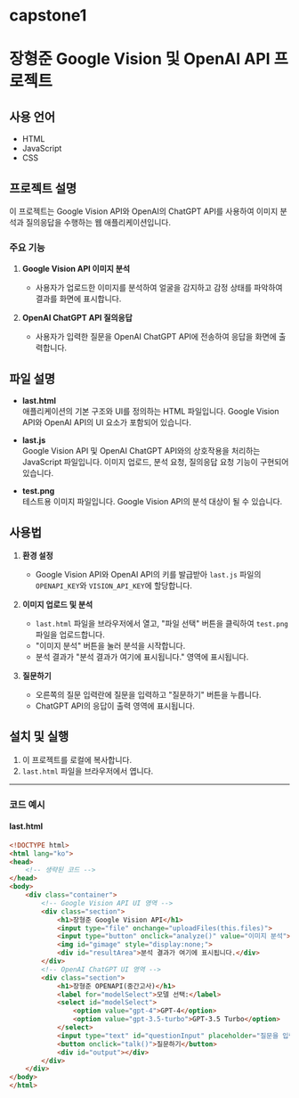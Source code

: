 # capstone1
# 장형준 Google Vision 및 OpenAI API 프로젝트

## 사용 언어
- HTML
- JavaScript
- CSS

## 프로젝트 설명
이 프로젝트는 Google Vision API와 OpenAI의 ChatGPT API를 사용하여 이미지 분석과 질의응답을 수행하는 웹 애플리케이션입니다.

### 주요 기능
1. **Google Vision API 이미지 분석**
   - 사용자가 업로드한 이미지를 분석하여 얼굴을 감지하고 감정 상태를 파악하여 결과를 화면에 표시합니다.

2. **OpenAI ChatGPT API 질의응답**
   - 사용자가 입력한 질문을 OpenAI ChatGPT API에 전송하여 응답을 화면에 출력합니다.

## 파일 설명

- **last.html**  
  애플리케이션의 기본 구조와 UI를 정의하는 HTML 파일입니다. Google Vision API와 OpenAI API의 UI 요소가 포함되어 있습니다.

- **last.js**  
  Google Vision API 및 OpenAI ChatGPT API와의 상호작용을 처리하는 JavaScript 파일입니다. 이미지 업로드, 분석 요청, 질의응답 요청 기능이 구현되어 있습니다.

- **test.png**  
  테스트용 이미지 파일입니다. Google Vision API의 분석 대상이 될 수 있습니다.

## 사용법

1. **환경 설정**
   - Google Vision API와 OpenAI API의 키를 발급받아 `last.js` 파일의 `OPENAPI_KEY`와 `VISION_API_KEY`에 할당합니다.

2. **이미지 업로드 및 분석**
   - `last.html` 파일을 브라우저에서 열고, "파일 선택" 버튼을 클릭하여 `test.png` 파일을 업로드합니다.
   - "이미지 분석" 버튼을 눌러 분석을 시작합니다.
   - 분석 결과가 "분석 결과가 여기에 표시됩니다." 영역에 표시됩니다.

3. **질문하기**
   - 오른쪽의 질문 입력란에 질문을 입력하고 "질문하기" 버튼을 누릅니다.
   - ChatGPT API의 응답이 출력 영역에 표시됩니다.

## 설치 및 실행

1. 이 프로젝트를 로컬에 복사합니다.
2. `last.html` 파일을 브라우저에서 엽니다.

---

### 코드 예시

#### last.html

```html
<!DOCTYPE html>
<html lang="ko">
<head>
    <!-- 생략된 코드 -->
</head>
<body>
    <div class="container">
        <!-- Google Vision API UI 영역 -->
        <div class="section">
            <h1>장형준 Google Vision API</h1>
            <input type="file" onchange="uploadFiles(this.files)">
            <input type="button" onclick="analyze()" value="이미지 분석">
            <img id="gimage" style="display:none;">
            <div id="resultArea">분석 결과가 여기에 표시됩니다.</div>
        </div>
        <!-- OpenAI ChatGPT UI 영역 -->
        <div class="section">
            <h1>장형준 OPENAPI(중간고사)</h1>
            <label for="modelSelect">모델 선택:</label>
            <select id="modelSelect">
                <option value="gpt-4">GPT-4</option>
                <option value="gpt-3.5-turbo">GPT-3.5 Turbo</option>
            </select>
            <input type="text" id="questionInput" placeholder="질문을 입력하세요">
            <button onclick="talk()">질문하기</button>
            <div id="output"></div>
        </div>
    </div>
</body>
</html>
